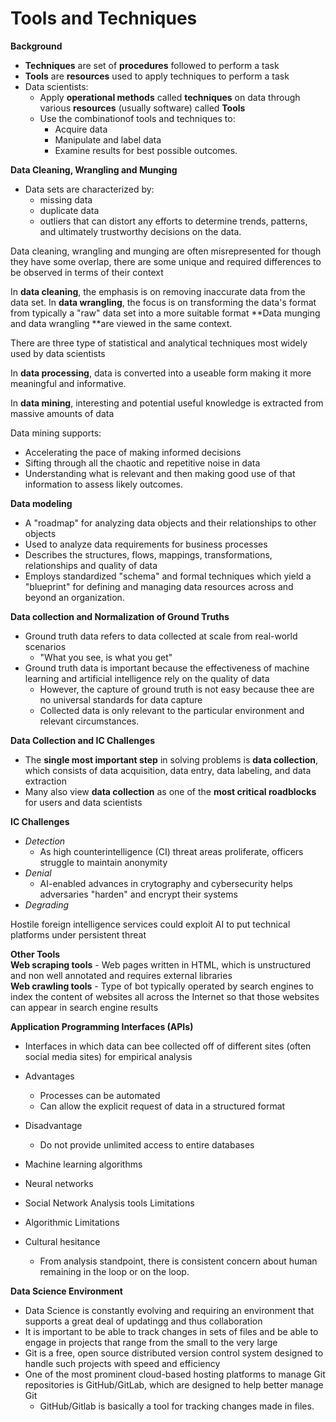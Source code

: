 # Tools and Techniques
**Background**

- **Techniques** are set of **procedures** followed to perform a task
- **Tools** are **resources** used to apply techniques to perform a task
- Data scientists:
    - Apply **operational methods** called **techniques** on data through various **resources** (usually software)
  called **Tools**  
    - Use the combinationof tools and techniques to:
        - Acquire data
        - Manipulate and label data
        - Examine results for best possible outcomes. 

**Data Cleaning, Wrangling and Munging**
  - Data sets are characterized by:
    - missing data
    - duplicate data
    - outliers
    that can distort any efforts to determine trends, patterns, and ultimately trustworthy decisions on the data.

Data cleaning, wrangling and munging are often misrepresented for though they have some overlap, there are some unique
and required differences to be observed in terms of their context

In **data cleaning**, the emphasis is on removing inaccurate data from the data set.
In **data wrangling**, the focus is on transforming the data's format from typically a "raw" data set into a more suitable format
**Data munging and data wrangling **are viewed in the same context.

There are three type of statistical and analytical techniques most widely used by data scientists

In **data processing**, data is converted into a useable form making it more meaningful and informative.

In **data mining**, interesting and potential useful knowledge is extracted from massive amounts of data 

Data mining supports:
  - Accelerating the pace of making informed decisions
  - Sifting through all the chaotic and repetitive noise in data
  - Understanding what is relevant and then making good use of that information to assess likely outcomes.

**Data modeling**
  - A "roadmap" for analyzing data objects and their relationships to other objects
  - Used to analyze data requirements for business processes
  - Describes the structures, flows, mappings, transformations, relationships and quality of data
  - Employs standardized "schema" and formal techniques which yield a "blueprint" for defining and managing data resources
    across and beyond an organization. 

**Data collection and Normalization of Ground Truths**
  - Ground truth data refers to data collected at scale from real-world scenarios
    - "What you see, is what you get"
  - Ground truth data is important because the effectiveness of machine learning and artificial intelligence rely on the quality of data
    - However, the capture of ground truth is not easy because thee are no universal standards for data capture
    - Collected data is only relevant to the particular environment and relevant circumstances.

**Data Collection and IC Challenges**
  - The **single most important step** in solving problems is **data collection**, which consists of data acquisition, data entry, data labeling, and data extraction
  - Many also view **data collection** as one of the **most critical roadblocks** for users and data scientists

**IC Challenges** 
  - _Detection_
    - As high counterintelligence (CI) threat areas proliferate, officers struggle to maintain anonymity
  - _Denial_
    - AI-enabled advances in crytography and cybersecurity helps adversaries "harden" and encrypt their systems
  - _Degrading_
  
  Hostile foreign intelligence services could exploit AI to put technical platforms under persistent threat
 
 **Other Tools**<br>
  **Web scraping tools**
    - Web pages written in HTML, which is unstructured and non well annotated and requires external libraries<br>
  **Web crawling tools** 
    - Type of bot typically operated by search engines to index the content of websites all across the Internet so that those websites can appear in search engine results

**Application Programming Interfaces (APIs)**
  - Interfaces in which data can bee collected off of different sites (often social media sites) for empirical analysis
  - Advantages
    - Processes can be automated
    - Can allow the explicit request of data in a structured format
  - Disadvantage
    -  Do not provide unlimited access to entire databases
  
   - Machine learning algorithms
   - Neural networks
   - Social Network Analysis tools
  Limitations
   - Algorithmic Limitations
   - Cultural hesitance
      - From analysis standpoint, there is consistent concern about human remaining in the loop or on the loop.

  **Data Science Environment**
  - Data Science is constantly evolving and requiring an environment that supports a great deal of updatingg and thus collaboration
  - It is important to be able to track changes in sets of files and be able to engage in projects that range from the small to the very large
  - Git is a free, open source distributed version control system designed to handle such projects with speed and efficiency
  - One of the most prominent cloud-based hosting platforms to manage Git repositories is GitHub/GitLab, which are designed to help better manage Git
    - GitHub/Gitlab is basically a tool for tracking changes made in files. 



